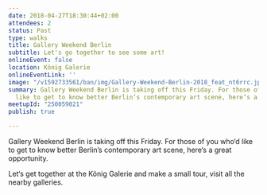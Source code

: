 ```yaml
---
date: 2018-04-27T18:30:44+02:00
attendees: 2
status: Past
type: walks
title: Gallery Weekend Berlin
subtitle: Let's go together to see some art!
onlineEvent: false
location: König Galerie
onlineEventLink: ''
image: "/v1592733561/ban/img/Gallery-Weekend-Berlin-2018_feat_nt6rrc.jpg"
summary: Gallery Weekend Berlin is taking off this Friday. For those of you who‘d
  like to get to know better Berlin’s contemporary art scene, here‘s a great opportunity.
meetupId: "250059021"
publish: true

---
```

Gallery Weekend Berlin is taking off this Friday. For those of you who‘d like to get to know better Berlin’s contemporary art scene, here‘s a great opportunity.

Let‘s get together at the König Galerie and make a small tour, visit all the nearby galleries.